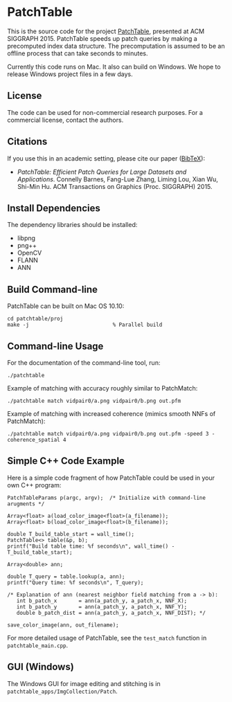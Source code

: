 # PatchTable

This is the source code for the project [PatchTable](http://www.connellybarnes.com/work/project_pages/patchtable/), presented at ACM SIGGRAPH 2015. PatchTable speeds up patch queries by making a precomputed index data structure. The precomputation is assumed to be an offline process that can take seconds to minutes.

Currently this code runs on Mac. It also can build on Windows. We hope to release Windows project files in a few days.

License
-------

The code can be used for non-commercial research purposes. For a commercial license, contact the authors.

Citations
---------

If you use this in an academic setting, please cite our paper ([BibTeX](http://www.connellybarnes.com/work/bib/2015_patchtable.bib)):

 * *PatchTable: Efficient Patch Queries for Large Datasets and Applications*. Connelly Barnes, Fang-Lue Zhang, Liming Lou, Xian Wu, Shi-Min Hu. ACM Transactions on Graphics (Proc. SIGGRAPH) 2015.

Install Dependencies
--------------------

The dependency libraries should be installed:

 * libpng
 * png++
 * OpenCV
 * FLANN
 * ANN

Build Command-line
------------------

PatchTable can be built on Mac OS 10.10:

    cd patchtable/proj
    make -j                           % Parallel build

Command-line Usage
------------------

For the documentation of the command-line tool, run:

    ./patchtable

Example of matching with accuracy roughly similar to PatchMatch:
    
    ./patchtable match vidpair0/a.png vidpair0/b.png out.pfm

Example of matching with increased coherence (mimics smooth NNFs of PatchMatch):

    ./patchtable match vidpair0/a.png vidpair0/b.png out.pfm -speed 3 -coherence_spatial 4

Simple C++ Code Example
-----------------------

Here is a simple code fragment of how PatchTable could be used in your own C++ program:

    PatchTableParams p(argc, argv);  /* Initialize with command-line arugments */
    
    Array<float> a(load_color_image<float>(a_filename));
    Array<float> b(load_color_image<float>(b_filename));

    double T_build_table_start = wall_time();
    PatchTable<> table(&p, b);
    printf("Build table time: %f seconds\n", wall_time() - T_build_table_start);

    Array<double> ann;

    double T_query = table.lookup(a, ann);
    printf("Query time: %f seconds\n", T_query);

    /* Explanation of ann (nearest neighbor field matching from a -> b):
       int b_patch_x       = ann(a_patch_y, a_patch_x, NNF_X);
       int b_patch_y       = ann(a_patch_y, a_patch_x, NNF_Y);
       double b_patch_dist = ann(a_patch_y, a_patch_x, NNF_DIST); */

    save_color_image(ann, out_filename);

For more detailed usage of PatchTable, see the `test_match` function in `patchtable_main.cpp`.

GUI (Windows)
-------------

The Windows GUI for image editing and stitching is in `patchtable_apps/ImgCollection/Patch`.

